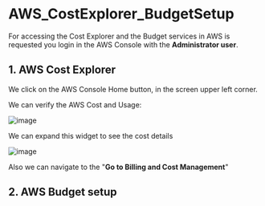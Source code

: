 # AWS_CostExplorer_BudgetSetup

For accessing the Cost Explorer and the Budget services in AWS is requested you login in the AWS Console with the **Administrator user**.

## 1. AWS Cost Explorer

We click on the AWS Console Home button, in the screen upper left corner. 

We can verify the AWS Cost and Usage:

![image](https://github.com/luiscoco/AWS_CostExplorer_BudgetSetup/assets/32194879/bba5e707-4404-4c5b-80b4-e45094a6b6cf)

We can expand this widget to see the cost details

![image](https://github.com/luiscoco/AWS_CostExplorer_BudgetSetup/assets/32194879/73581f1b-839d-4c31-a763-fbc7538b007c)

Also we can navigate to the "**Go to Billing and Cost Management**" 



## 2. AWS Budget setup



